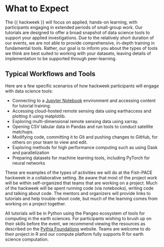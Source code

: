 # What to Expect 

The {{ hackweek }} will focus on applied, hands-on learning, with participants engaging in
extended periods of small-group work. Our tutorials are designed to offer a broad
snapshot of data science tools to support your applied investigations. Due to the
relatively short duration of our events, we are not able to provide comprehensive,
in-depth training in fundamental tools. Rather, our goal is to inform you about
the types of tools we think are best suited to working with your datasets,
leaving details of implementation to be supported through peer-learning.

## Typical Workflows and Tools

Here are a few specific scenarios of how hackweek participants will engage
with data science tools:

* Connecting to a [Jupyter Notebook](https://jupyter.org/) environment and
  accessing content for tutorial training.
* Accessing cloud-hosted remote sensing data using earthaccess and plotting it
 using matplotlib.
* Exploring multi-dimensional remote sensing data using xarray.
* Opening CSV tabular data in Pandas and run tools to conduct satellite matchups.
* Modifying code, committing it to Git and pushing changes to GitHub, for
  others on your team to view and edit.
* Exploring methods for high performance computing such as using Dask and parallelization
* Preparing datasets for machine learning tools, including PyTorch for neural networks

These are examples of the types of activities we will do at the Fish-PACE hackweek in a
collaborative setting. Be aware that most of the project work will be within self-organized that 
teams that are working on a project. Much of the hackweek will be spent running code (via notebooks),
writing code and talking about code. The mentors and organizers will provide links to tutorials and 
help trouble-shoot code, but much of the learning comes from working on a project together.

All tutorials will be in Python using the Pangeo ecosystem of tools for computing in the earth sciences.
For participants wishing to brush up on their skills before
the event, we recommend viewing the resources as described on the 
[Pythia Foundations](https://foundations.projectpythia.org/landing-page.html) website. Teams are 
welcome to do their project in R and our compute platform fully supports R for 
earth science computation.

